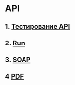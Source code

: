 # API
## 1. [Тестирование API](https://www.postman.com/dianalyutova-6301292/s-workspace/collection/2druerx/demoshopping?action=share&creator=48936366)
## 2. [Run](https://major-253-310014.postman.co/workspace/%25D0%2594%25D0%25B8%25D0%25B0%25D0%25BD%25D0%25B0-%25D0%259B%25D1%258E%25D1%2582%25D0%25BE%25D0%25B2%25D0%25B0's-Workspace~2d4cae2e-b014-4624-8504-8f7eb904d8ab/run/49388819-747058d8-273a-4948-ac9d-dc7796415a50)
## 3. [SOAP](https://www.postman.com/dianalyutova-6301292/s-workspace/collection/di1rvoh/countryinfoservice?action=share&creator=48936366)
## 4 [PDF](https://drive.google.com/file/d/1u-JPK4g6W7X4bo_i1me3b53xfr32XPXP/view?usp=sharing)


